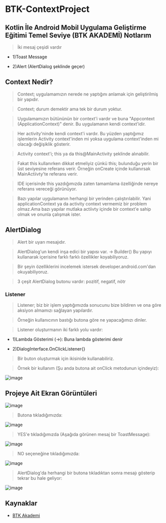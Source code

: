 # BTK-ContextProject

## Kotlin İle Android Mobil Uygulama Geliştirme Eğitimi Temel Seviye (BTK AKADEMİ) Notlarım

> İki mesaj çeşidi vardır

- 1)Toast Message

- 2)Alert (AlertDialog şeklinde geçer)

## Context Nedir?

> Context; uygulamamızın nerede ne yaptığını anlamak için geliştirilmiş bir yapıdır.

> Context; durum demektir ama tek bir durum yoktur.

> Uygulamamızın bütününün bir context'i vardır ve buna "Appcontext (ApplicationContext)" denir. Bu uygulamanın kendi context'idir.

> Her activity'ninde kendi context'i vardır. Bu yüzden yaptığımız işlemlerin Activity context'inden mi yoksa uygulama context'inden mi olacağı değişiklik gösterir.
     
> Activity context'i; this ya da this@MainActivity şeklinde alınabilir.

> Fakat this kullanırken dikkat etmeliyiz çünkü this; bulunduğu yerin bir üst seviyesine referans verir. Örneğin onCreate içinde kullanırsak MainActiivty'te referans verir.

> IDE içerisinde this yazdığımızda zaten tamamlama özelliğinde nereye referans vereceği görünüyor.
        
> Bazı yapılar uygulamanın herhangi bir yerinden çalıştırılabilir. Yani applicationContext ya da activity context vermemiz bir problem olmaz.Ama bazı yapılar mutlaka actiivty içinde bir context'e sahip olmak ve onunla çalışmak ister.

## AlertDialog

> Alert bir uyarı mesajıdır.

> AlertDialog'un kendi inşa edici bir yapısı var. -> Builder() Bu yapıyı kullanarak içerisine farklı farklı özellikler koyabiliyoruz.

> Bir şeyin özelliklerini incelemek istersek developer.android.com'dan okuyabiliyoruz.

> 3 çeşit AlertDialog butonu vardır: pozitif, negatif, nötr

### Listener

> Listener; biz bir işlem yaptığımızda sonucunu bize bildiren ve ona göre aksiyon almamızı sağlayan yapılardır.

> Örneğin kullanıcının bastığı butona göre ne yapacağımızı dinler.

> Listener oluşturmanın iki farklı yolu vardır:

- 1)Lambda Gösterimi (->): Buna lambda gösterimi denir

- 2)DialogInterface.OnClickListener{}

> Bir buton oluşturmak için ikisinide kullanabiliriz. 

> Örnek bir kullanım (Şu anda butona ait onClick metodunun içindeyiz):

![image](https://user-images.githubusercontent.com/109730490/182364336-2781ccd1-eb71-46f2-b70d-767ec9f8e0b1.png)

## Projeye Ait Ekran Görüntüleri

![image](https://user-images.githubusercontent.com/109730490/182364753-3c807a7f-1947-4138-854d-19fb5da9dd96.png)

> Butona tıkladığımızda:

![image](https://user-images.githubusercontent.com/109730490/182364820-2c9c25d9-e8b4-43e4-b5b8-1b2493d827e8.png)

> YES'e tıkladığımızda (Aşağıda görünen mesaj bir ToastMessage):

![image](https://user-images.githubusercontent.com/109730490/182364889-170d3b1c-42b7-42db-a7a5-815074f70ad8.png)

> NO seçeneğine tıkladığımızda:

![image](https://user-images.githubusercontent.com/109730490/182364998-2d434294-3b00-431f-b132-1764187ea09c.png)

> AlertDialog'da herhangi bir butona tıkladıktan sonra mesajı gösterip tekrar bu hale geliyor:

![image](https://user-images.githubusercontent.com/109730490/182365134-0469cc02-8696-4f4d-b64b-e754214571ce.png)

## Kaynaklar

- [BTK Akademi](https://www.btkakademi.gov.tr/portal/course/kotlin-ile-android-mobil-uygulama-gelistirme-egitimi-temel-seviye-10274)
